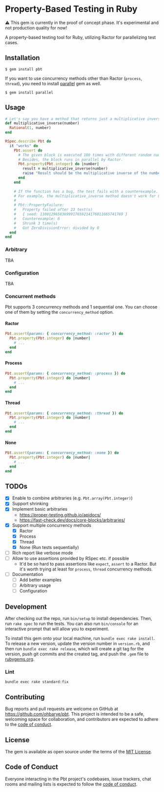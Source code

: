 # Property-Based Testing in Ruby

⚠️ This gem is currently in the proof of concept phase. It's experimental and not production quality for now!

A property-based testing tool for Ruby, utilizing Ractor for parallelizing test cases.

## Installation

```shell
$ gem install pbt
```

If you want to use concurrency methods other than Ractor (`process`, `thread`), you need to install [parallel](https://github.com/grosser/parallel) gem as well.

```shell
$ gem install parallel
```

## Usage

```ruby
# Let's say you have a method that returns just a multiplicative inverse.
def multiplicative_inverse(number)
  Rational(1, number)
end

RSpec.describe Pbt do
  it "works" do
    Pbt.assert do
      # The given block is executed 100 times with different random numbers.
      # Besides, the block runs in parallel by Ractor.
      Pbt.property(Pbt.integer) do |number|
        result = multiplicative_inverse(number)
        raise "Result should be the multiplicative inverse of the number" if result * number != 1
      end
    end
    
    # If the function has a bug, the test fails with a counterexample.
    # For example, the multiplicative_inverse method doesn't work for 0 regardless of the behavior is intended or not.
    #
    # Pbt::PropertyFailure:
    #   Property failed after 23 test(s)
    #   { seed: 11001296583699917659214176011685741769 }
    #   Counterexample: 0
    #   Shrunk 3 time(s)
    #   Got ZeroDivisionError: divided by 0
  end
end
```

### Arbitrary

TBA

### Configuration

TBA

### Concurrent methods

Pbt supports 3 concurrency methods and 1 sequential one. You can choose one of them by setting the `concurrency_method` option.

#### Ractor

```ruby
Pbt.assert(params: { concurrency_method: :ractor }) do
  Pbt.property(Pbt.integer) do |number|
    # ...
  end
end
```

#### Process

```ruby
Pbt.assert(params: { concurrency_method: :process }) do
  Pbt.property(Pbt.integer) do |number|
    # ...
  end
end
```

#### Thread

```ruby
Pbt.assert(params: { concurrency_method: :thread }) do
  Pbt.property(Pbt.integer) do |number|
    # ...
  end
end
```

#### None

```ruby
Pbt.assert(params: { concurrency_method: :none }) do
  Pbt.property(Pbt.integer) do |number|
    # ...
  end
end
```

## TODOs

- [x] Enable to combine arbitraries (e.g. `Pbt.array(Pbt.integer)`)
- [x] Support shrinking
- [x] Implement basic arbitraries
  - https://proper-testing.github.io/apidocs/
  - https://fast-check.dev/docs/core-blocks/arbitraries/
- [x] Support multiple concurrency methods
  - [x] Ractor
  - [x] Process
  - [x] Thread
  - [x] None (Run tests sequentially)
- [ ] Rich report like verbose mode
- [ ] Allow to use assertions provided by RSpec etc. if possible
  - It'd be so hard to pass assertions like `expect`, `assert` to a Ractor. But it's worth trying at least for `process`, `thread` concurrency methods.
- [ ] Documentation
  - [ ] Add better examples
  - [ ] Arbitrary usage
  - [ ] Configuration

## Development

After checking out the repo, run `bin/setup` to install dependencies. Then, run `rake spec` to run the tests. You can also run `bin/console` for an interactive prompt that will allow you to experiment.

To install this gem onto your local machine, run `bundle exec rake install`. To release a new version, update the version number in `version.rb`, and then run `bundle exec rake release`, which will create a git tag for the version, push git commits and the created tag, and push the `.gem` file to [rubygems.org](https://rubygems.org).

### Lint

```shell
bundle exec rake standard:fix
```

## Contributing

Bug reports and pull requests are welcome on GitHub at https://github.com/ohbarye/pbt. This project is intended to be a safe, welcoming space for collaboration, and contributors are expected to adhere to the [code of conduct](https://github.com/[USERNAME]/pbt/blob/master/CODE_OF_CONDUCT.md).

## License

The gem is available as open source under the terms of the [MIT License](https://opensource.org/licenses/MIT).

## Code of Conduct

Everyone interacting in the Pbt project's codebases, issue trackers, chat rooms and mailing lists is expected to follow the [code of conduct](https://github.com/ohbarye/pbt/blob/master/CODE_OF_CONDUCT.md).
